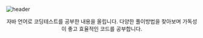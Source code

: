 ![header](https://capsule-render.vercel.app/api?type=wave&color=auto&height=300&section=header&text=capsule%20render&fontSize=90&text=Practice&fontAlign=50)

 <div align=center>
   자바 언어로 코딩테스트를 공부한 내용을 올립니다.
   다양한 풀이방법을 찾아보며 가독성이 좋고 효율적인 코드를 공부합니다.
 </div>
